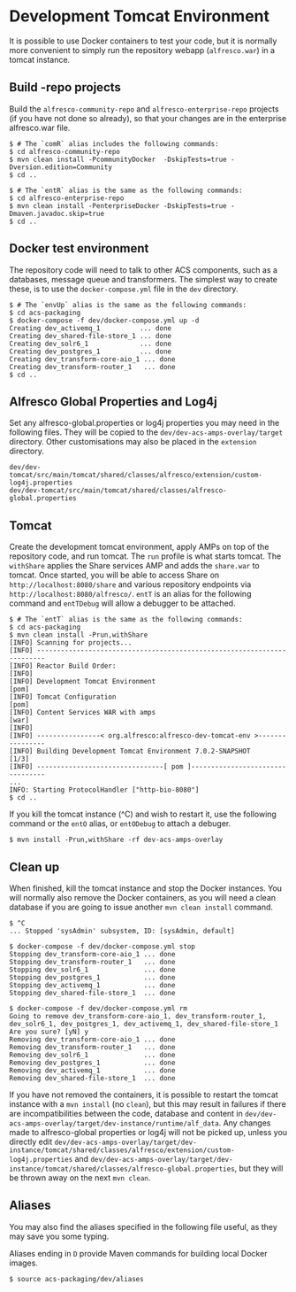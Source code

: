 # Development Tomcat Environment


It is possible to use Docker containers to test your code, but it is normally more convenient to simply run the
repository webapp (`alfresco.war`) in a tomcat instance.

## Build -repo projects
Build the `alfresco-community-repo` and `alfresco-enterprise-repo` projects (if you have not
done so already), so that your changes are in the enterprise alfresco.war file.
~~~
$ # The `comR` alias includes the following commands:
$ cd alfresco-community-repo
$ mvn clean install -PcommunityDocker  -DskipTests=true -Dversion.edition=Community
$ cd ..

$ # The `entR` alias is the same as the following commands:
$ cd alfresco-enterprise-repo
$ mvn clean install -PenterpriseDocker -DskipTests=true -Dmaven.javadoc.skip=true
$ cd ..
~~~

## Docker test environment
The repository code will need to talk to other ACS components, such as a databases, message queue and transformers.
The simplest way to create these, is to use the `docker-compose.yml` file in the `dev` directory.
~~~
$ # The `envUp` alias is the same as the following commands:
$ cd acs-packaging
$ docker-compose -f dev/docker-compose.yml up -d
Creating dev_activemq_1          ... done
Creating dev_shared-file-store_1 ... done
Creating dev_solr6_1             ... done
Creating dev_postgres_1          ... done
Creating dev_transform-core-aio_1 ... done
Creating dev_transform-router_1   ... done
$ cd ..
~~~

## Alfresco Global Properties and Log4j
Set any alfresco-global.properties or log4j properties you may need in the following files. They will be copied
to the `dev/dev-acs-amps-overlay/target` directory. Other customisations may also be placed in the `extension` directory. 
~~~
dev/dev-tomcat/src/main/tomcat/shared/classes/alfresco/extension/custom-log4j.properties
dev/dev-tomcat/src/main/tomcat/shared/classes/alfresco-global.properties
~~~

## Tomcat
Create the development tomcat environment, apply AMPs on top of the repository code, and
run tomcat. The `run` profile is what starts tomcat. The `withShare` applies
the Share services AMP and adds the `share.war` to tomcat. 
Once started, you will be able to access Share on `http://localhost:8080/share` and various repository
endpoints via `http://localhost:8080/alfresco/`. `entT` is an alias for the
following command and `entTDebug` will allow a debugger to be attached.
~~~
$ # The `entT` alias is the same as the following commands:
$ cd acs-packaging
$ mvn clean install -Prun,withShare
[INFO] Scanning for projects...
[INFO] ------------------------------------------------------------------------
[INFO] Reactor Build Order:
[INFO] 
[INFO] Development Tomcat Environment                                     [pom]
[INFO] Tomcat Configuration                                               [pom]
[INFO] Content Services WAR with amps                                     [war]
[INFO] 
[INFO] ----------------< org.alfresco:alfresco-dev-tomcat-env >----------------
[INFO] Building Development Tomcat Environment 7.0.2-SNAPSHOT             [1/3]
[INFO] --------------------------------[ pom ]---------------------------------
...
INFO: Starting ProtocolHandler ["http-bio-8080"]
$ cd ..
~~~

If you kill the tomcat instance (^C) and wish to restart it, use the following command
or the `entO` alias, or `entODebug` to attach a debuger.
~~~
$ mvn install -Prun,withShare -rf dev-acs-amps-overlay
~~~


## Clean up
When finished, kill the tomcat instance and stop the Docker instances. You will normally also
remove the Docker containers, as you will need a clean database if you are going to issue
another `mvn clean install` command.
~~~
$ ^C
... Stopped 'sysAdmin' subsystem, ID: [sysAdmin, default]

$ docker-compose -f dev/docker-compose.yml stop
Stopping dev_transform-core-aio_1 ... done
Stopping dev_transform-router_1   ... done
Stopping dev_solr6_1              ... done
Stopping dev_postgres_1           ... done
Stopping dev_activemq_1           ... done
Stopping dev_shared-file-store_1  ... done

$ docker-compose -f dev/docker-compose.yml rm
Going to remove dev_transform-core-aio_1, dev_transform-router_1, dev_solr6_1, dev_postgres_1, dev_activemq_1, dev_shared-file-store_1
Are you sure? [yN] y
Removing dev_transform-core-aio_1 ... done
Removing dev_transform-router_1   ... done
Removing dev_solr6_1              ... done
Removing dev_postgres_1           ... done
Removing dev_activemq_1           ... done
Removing dev_shared-file-store_1  ... done
~~~

If you have not removed the containers, it is possible to restart the tomcat instance with
a `mvn install` (no `clean`), but this may result in failures if there are incompatibilities
between the code, database and content in `dev/dev-acs-amps-overlay/target/dev-instance/runtime/alf_data`.
Any changes made to alfresco-global properties or log4j will not be picked up, unless you
directly edit `dev/dev-acs-amps-overlay/target/dev-instance/tomcat/shared/classes/alfresco/extension/custom-log4j.properties`
and `dev/dev-acs-amps-overlay/target/dev-instance/tomcat/shared/classes/alfresco-global.properties`, but they will be thrown away
on the next `mvn clean`.

## Aliases
You may also find the aliases specified in the following file useful, as they may save you some typing.

Aliases ending in `D` provide Maven commands for building local Docker images.
~~~
$ source acs-packaging/dev/aliases
~~~
